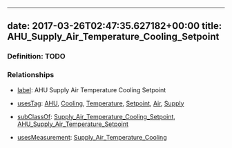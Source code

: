
---
date: 2017-03-26T02:47:35.627182+00:00
title: AHU_Supply_Air_Temperature_Cooling_Setpoint
---
### Definition: TODO

### Relationships

* [label](http://www.w3.org/2000/01/rdf-schema#label): AHU Supply Air Temperature Cooling Setpoint

* [usesTag](https://brickschema.org/schema/1.0/BrickFrame#usesTag): [AHU](https://brickschema.org/schema/1.0/BrickTag#AHU), [Cooling](https://brickschema.org/schema/1.0/BrickTag#Cooling), [Temperature](https://brickschema.org/schema/1.0/BrickTag#Temperature), [Setpoint](https://brickschema.org/schema/1.0/BrickTag#Setpoint), [Air](https://brickschema.org/schema/1.0/BrickTag#Air), [Supply](https://brickschema.org/schema/1.0/BrickTag#Supply)

* [subClassOf](http://www.w3.org/2000/01/rdf-schema#subClassOf): [Supply_Air_Temperature_Cooling_Setpoint](https://brickschema.org/schema/1.0/Brick#Supply_Air_Temperature_Cooling_Setpoint), [AHU_Supply_Air_Temperature_Setpoint](https://brickschema.org/schema/1.0/Brick#AHU_Supply_Air_Temperature_Setpoint)

* [usesMeasurement](https://brickschema.org/schema/1.0/BrickFrame#usesMeasurement): [Supply_Air_Temperature_Cooling](https://brickschema.org/schema/1.0/Brick#Supply_Air_Temperature_Cooling)

